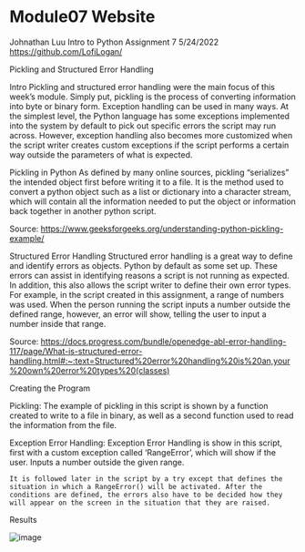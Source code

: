 # Module07 Website

Johnathan Luu
Intro to Python
Assignment 7
5/24/2022
https://github.com/LofiLogan/


Pickling and Structured Error Handling

Intro
	Pickling and structured error handling were the main focus of this week’s module. Simply put, pickling is the process of converting information into byte or binary form. Exception handling can be used in many ways. At the simplest level, the Python language has some exceptions implemented into the system by default to pick out specific errors the script may run across. However, exception handling also becomes more customized when the script writer creates custom exceptions if the script performs a certain way outside the parameters of what is expected.

Pickling in Python
	As defined by many online sources, pickling “serializes” the intended object first before writing it to a file. It is the method used to convert a python object such as a list or dictionary into a character stream, which will contain all the information needed to put the object or information back together in another python script.

Source: https://www.geeksforgeeks.org/understanding-python-pickling-example/

Structured Error Handling
	Structured error handling is a great way to define and identify errors as objects. Python by default as some set up. These errors can assist in identifying reasons a script is not running as expected. In addition, this also allows the script writer to define their own error types. For example, in the script created in this assignment, a range of numbers was used. When the person running the script inputs a number outside the defined range, however, an error will show, telling the user to input a number inside that range. 

Source: https://docs.progress.com/bundle/openedge-abl-error-handling-117/page/What-is-structured-error-handling.html#:~:text=Structured%20error%20handling%20is%20an,your%20own%20error%20types%20(classes)



Creating the Program

Pickling: 
	The example of pickling in this script is shown by a function created to write to a file in binary, as well as a second function used to read the information from the file.




Exception Error Handling:
	Exception Error Handling is show in this script, first with a custom exception called ‘RangeError’, which will show if the user. Inputs a number outside the given range. 

















	It is followed later in the script by a try except that defines the situation in which a RangeError() will be activated. After the conditions are defined, the errors also have to be decided how they will appear on the screen in the situation that they are raised. 














Results





![image](https://user-images.githubusercontent.com/104462632/171405822-68d893b1-83d6-489c-bbfe-e3c6d223f9ba.png)
